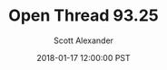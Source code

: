 ---
layout: podcast
title: "Open Thread 93.25"
author: Scott Alexander
description: https://slatestarcodex.com/2018/01/17/open-thread-93-25/
date: 2018-01-17 12:00:00 PST
length: 77765
duration: 19
guid: open-thread-93-25
---